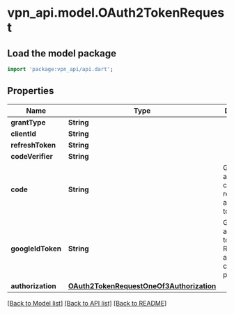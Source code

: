 # vpn_api.model.OAuth2TokenRequest

## Load the model package
```dart
import 'package:vpn_api/api.dart';
```

## Properties
Name | Type | Description | Notes
------------ | ------------- | ------------- | -------------
**grantType** | **String** |  | 
**clientId** | **String** |  | 
**refreshToken** | **String** |  | 
**codeVerifier** | **String** |  | 
**code** | **String** | Google authorization code for retrieving access token | 
**googleIdToken** | **String** | Google access token. Required if authorization code is not provided. | [optional] 
**authorization** | [**OAuth2TokenRequestOneOf3Authorization**](OAuth2TokenRequestOneOf3Authorization.md) |  | 

[[Back to Model list]](../README.md#documentation-for-models) [[Back to API list]](../README.md#documentation-for-api-endpoints) [[Back to README]](../README.md)


